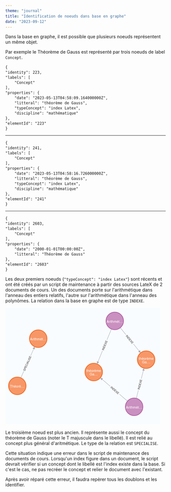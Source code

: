 ```yaml
---
theme: "journal"
title: "Identification de noeuds dans base en graphe"
date: "2023-09-12"
---
```

Dans la base en graphe, il est possible que plusieurs noeuds représentent un même objet.

Par exemple le Théorème de Gauss est représenté par trois noeuds de label `Concept`.

    {
    "identity": 223,
    "labels": [
        "Concept"
    ],
    "properties": {
        "date": "2023-05-13T04:58:09.164000000Z",
        "litteral": "théorème de Gauss",
        "typeConcept": "index Latex",
        "discipline": "mathématique"
    },
    "elementId": "223"
    }

---

    {
    "identity": 241,
    "labels": [
        "Concept"
    ],
    "properties": {
        "date": "2023-05-13T04:58:16.726000000Z",
        "litteral": "théorème de Gauss",
        "typeConcept": "index Latex",
        "discipline": "mathématique"
    },
    "elementId": "241"
    }

---

    {
    "identity": 2603,
    "labels": [
        "Concept"
    ],
    "properties": {
        "date": "2000-01-01T00:00:00Z",
        "litteral": "Théorème de Gauss"
    },
    "elementId": "2603"
    }

Les deux premiers noeuds (`"typeConcept": "index Latex"`) sont récents et ont été créés par un script de maintenance à partir des sources LateX de 2 documents de cours. Un des documents porte sur l'arithmétique dans l'anneau des entiers relatifs, l'autre sur l'arithmétique dans l'anneau des polynômes. La relation dans la base en graphe est de type `INDEXE`.

![Relations entre les noeuds](./thmGauss.png)

Le troisième noeud est plus ancien. Il représente aussi le concept du théorème de Gauss (noter le T majuscule dans le libellé). Il est relié au concept plus général d'aritmétique. Le type de la relation est `SPECIALISE`.

Cette situation indique une erreur dans le script de maintenance des documents de cours.
Lorsqu'un index figure dans un document, le script devrait vérifier si un concept dont le libellé est l'index existe dans la base. Si c'est le cas, ne pas recréer le concept et relier le document avec l'existant.

Après avoir réparé cette erreur, il faudra repèrer tous les doublons et les identifier.
